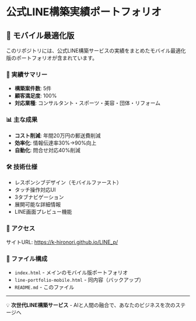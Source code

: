 # 公式LINE構築実績ポートフォリオ

## 📱 モバイル最適化版

このリポジトリには、公式LINE構築サービスの実績をまとめたモバイル最適化版のポートフォリオが含まれています。

### 🎯 実績サマリー
- **構築案件数**: 5件
- **顧客満足度**: 100%
- **対応業種**: コンサルタント・スポーツ・美容・団体・リフォーム

### 📊 主な成果
- **コスト削減**: 年間20万円の郵送費削減
- **効率化**: 情報伝達率30%→90%向上
- **自動化**: 問合せ対応40%削減

### 🛠️ 技術仕様
- レスポンシブデザイン（モバイルファースト）
- タッチ操作対応UI
- 3タブナビゲーション
- 展開可能な詳細情報
- LINE画面プレビュー機能

### 🔗 アクセス
サイトURL: https://k-hironori.github.io/LINE_p/

### 📁 ファイル構成
- `index.html` - メインのモバイル版ポートフォリオ
- `line-portfolio-mobile.html` - 同内容（バックアップ）
- `README.md` - このファイル

---
💡 **次世代LINE構築サービス** - AIと人間の融合で、あなたのビジネスを次のステージへ